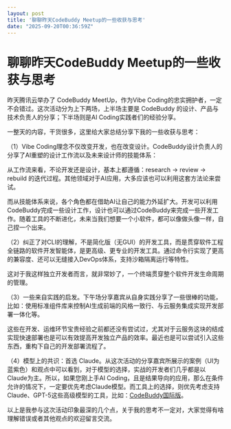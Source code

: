 ```yaml
---
layout: post
title: '聊聊昨天CodeBuddy Meetup的一些收获与思考'
date: "2025-09-20T00:36:59Z"
---
```

聊聊昨天CodeBuddy Meetup的一些收获与思考
============================

昨天腾讯云举办了 CodeBuddy MeetUp，作为Vibe Coding的忠实拥护者，一定不会错过。这次活动分为上下两场，上半场主要是 CodeBuddy 的设计、产品与技术负责人的分享；下半场则是AI Coding实践者们的经验分享。

一整天的内容，干货很多，这里给大家总结分享下我的一些收获与思考：

（1）Vibe Coding理念不仅改变开发，也在改变设计。CodeBuddy设计负责人的分享了AI重塑的设计工作流以及未来设计师的技能体系：

从工作流来看，不论开发还是设计，基本上都遵循：research -> review -> rebuild 的迭代过程。其他领域对于AI应用，大多应该也可以利用这套方法论来尝试。

而从技能体系来说，各个角色都在借助AI让自己的能力外延扩大。开发可以利用CodeBuddy完成一些设计工作，设计也可以通过CodeBuddy来完成一些开发工作。随着工具的不断进化，未来当我们想要一个小软件，都可以像做头像一样，自己捏一个出来。

（2）纠正了对CLI的理解，不是简化版（无GUI）的开发工具，而是贯穿软件工程全链路的软件开发智能体，是更高级、更专业的开发工具。通过命令行实现了更高的兼容度、还可以无缝接入DevOps体系，支持沙箱隔离运行等特性。

这对于我这样独立开发者而言，就非常妙了，一个终端贯穿整个软件开发生命周期的管理。

（3）一些来自实践的启发。下午场分享嘉宾从自身实践分享了一些很棒的功能，比如：使用标准组件库来控制AI生成前端的风格一致行、与云服务集成实现开发部署一体化等。

这些在开发、运维环节宝贵经验之前都还没有尝试过，尤其对于云服务这块的结成实现快速部署也是可以有效提高开发独立产品的效率。最近也是可以尝试引入这些东西，重构下自己的开发部署流程了。

（4）模型上的共识：首选 Claude。从这次活动的分享嘉宾所展示的案例（UI为蓝紫色）和观点中可以看到，对于模型的选择，实战的开发者们几乎都是以Claude为主。所以，如果您刚上手AI Coding，且是结果导向的应用，那么在条件允许的情况下，一定要优先考虑Claude模型。而工具上的选择，则优先考虑支持Claude、GPT-5这些高级模型的工具，比如：[CodeBuddy国际版](https://www.codebuddy.ai/)。

以上是我参与这次活动印象最深的几个点，关于我的思考不一定对，大家觉得有啥理解错误或者其他观点的欢迎留言交流。